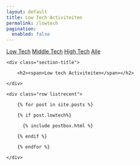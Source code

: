 ```yaml
---
layout: default
title: Low Tech Activiteiten
permalink: /lowtech
pagination: 
  enabled: false
---
```

<!-- Tech Selector
================================================== -->
<div class="filterbutton">
  <a class="btnactive" href="/lowtech"
    >Low Tech</a>
  <a href="/midtech"
    >Middle Tech</a>
  <a href="/hightech"
    >High Tech</a>
  <a href="/">Alle</a>
</div>


<!-- Posts Index
================================================== -->
<section class="recent-posts">

    <div class="section-title">

        <h2><span>Low tech Activiteiten</span></h2>

    </div>

    <div class="row listrecent">

        {% for post in site.posts %}
        
        {% if post.lowtech%}

          {% include postbox.html %}
          
        {% endif %}

        {% endfor %}

    </div>

</section>


